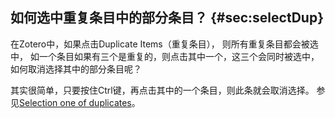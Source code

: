 ## 如何选中重复条目中的部分条目？ {#sec:selectDup}

在Zotero中，如果点击Duplicate Items（重复条目），
则所有重复条目都会被选中，
如一个条目如果有三个是重复的，则点击其中一个，这三个会同时被选中，
如何取消选择其中的部分条目呢？

其实很简单，只要按住Ctrl键，再点击其中的一个条目，则此条就会取消选择。
参见[Selection one of
duplicates](https://forums.zotero.org/discussion/91561/selection-one-of-duplicates)。

